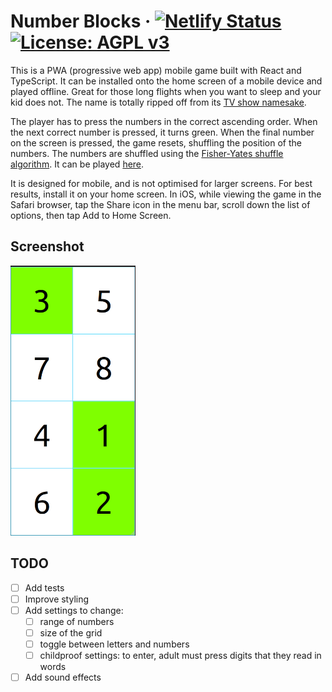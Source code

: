 # Number Blocks &middot; [![Netlify Status](https://api.netlify.com/api/v1/badges/3da42858-3dbf-4ce3-ae99-0cd1f56e078c/deploy-status)](https://app.netlify.com/sites/visionary-scone-c0300a/deploys) [![License: AGPL v3](https://img.shields.io/badge/License-AGPL_v3-blue.svg)](https://www.gnu.org/licenses/agpl-3.0)

This is a PWA (progressive web app) mobile game built with React and TypeScript.  It can be installed onto the home screen of a mobile device and played offline.  Great for those long flights when you want to sleep and your kid does not.  The name is totally ripped off from its [TV show namesake](https://www.imdb.com/title/tt7978538/).

The player has to press the numbers in the correct ascending order.  When the next correct number is pressed, it turns green.  When the final number on the screen is pressed, the game resets, shuffling the position of the numbers.  The numbers are shuffled using the [Fisher-Yates shuffle algorithm](https://en.wikipedia.org/wiki/Fisher%E2%80%93Yates_shuffle).  It can be played [here](https://visionary-scone-c0300a.netlify.app/).

It is designed for mobile, and is not optimised for larger screens.  For best results, install it on your home screen.  In iOS, while viewing the game in the Safari browser, tap the Share icon in the menu bar, scroll down the list of options, then tap Add to Home Screen.

## Screenshot

![screenshot.png](docs/screenshot.png)

## TODO
- [ ] Add tests
- [ ] Improve styling
- [ ] Add settings to change:
  - [ ] range of numbers
  - [ ] size of the grid
  - [ ] toggle between letters and numbers
  - [ ] childproof settings: to enter, adult must press digits that they read in words
- [ ] Add sound effects